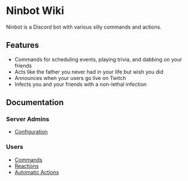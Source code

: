 # Ninbot Wiki
Ninbot is a Discord bot with various silly commands and actions.
## Features
* Commands for scheduling events, playing trivia, and dabbing on your friends
* Acts like the father you never had in your life but wish you did
* Announces when your users go live on Twitch
* Infects you and your friends with a non-lethal infection

## Documentation

### Server Admins
* [Configuration](configuration/index.md)

### Users
* [Commands](commands/index.md)
* [Reactions](reactions/index.md)
* [Automatic Actions](actions/index.md)